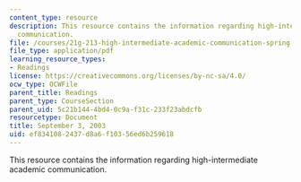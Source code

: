 ```yaml
---
content_type: resource
description: This resource contains the information regarding high-intermediate academic
  communication.
file: /courses/21g-213-high-intermediate-academic-communication-spring-2004/ef8341082437d8a6f10356ed6b259618_MIT21G_213S04_hist_prestqu.pdf
file_type: application/pdf
learning_resource_types:
- Readings
license: https://creativecommons.org/licenses/by-nc-sa/4.0/
ocw_type: OCWFile
parent_title: Readings
parent_type: CourseSection
parent_uid: 5c21b144-4bd4-0c9a-f31c-233f23abdcfb
resourcetype: Document
title: September 3, 2003
uid: ef834108-2437-d8a6-f103-56ed6b259618
---
```

This resource contains the information regarding high-intermediate academic communication.